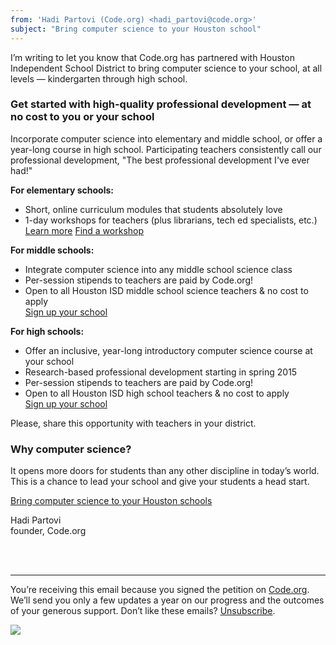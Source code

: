 ```yaml
---
from: 'Hadi Partovi (Code.org) <hadi_partovi@code.org>'
subject: "Bring computer science to your Houston school"
---
```


I’m writing to let you know that Code.org has partnered with Houston Independent School District to bring computer science to your school, at all levels — kindergarten through high school. 

### Get started with high-quality professional development — at no cost to you or your school

Incorporate computer science into elementary and middle school, or offer a year-long course in high school. Participating teachers consistently call our professional development, "The best professional development I've ever had!"

**For elementary schools:**

- Short, online curriculum modules that students absolutely love
- 1-day workshops for teachers (plus librarians, tech ed specialists, etc.)<br />
[Learn more](http://code.org/educate/houston/)
[Find a workshop](https://code.org/professional-development-workshops/)

**For middle schools:**

- Integrate computer science into any middle school science class
- Per-session stipends to teachers are paid by Code.org!
- Open to all Houston ISD middle school science teachers & no cost to apply<br />
[Sign up your school](https://code.org/educate/houston/)

**For high schools:**

- Offer an inclusive, year-long introductory computer science course at your school
- Research-based professional development starting in spring 2015
- Per-session stipends to teachers are paid by Code.org!
- Open to all Houston ISD high school teachers & no cost to apply<br />
[Sign up your school](https://code.org/educate/houston/)

Please, share this opportunity with teachers in your district. 

### Why computer science?

It opens more doors for students than any other discipline in today’s world. This is a chance to lead your school and give your students a head start.

[Bring computer science to your Houston schools](https://code.org/educate/houston/)


Hadi Partovi<br />
founder, Code.org




<br />
<br />

<hr/>

You’re receiving this email because you signed the petition on [Code.org](https://code.org/). We’ll send you only a few updates a year on our progress and the outcomes of your generous support. Don’t like these emails? [Unsubscribe](<%= unsubscribe_link %>).

![](<%= tracking_pixel %>)

